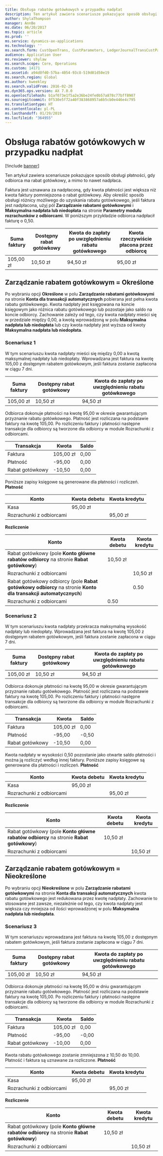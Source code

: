 ```yaml
---
title: Obsługa rabatów gotówkowych w przypadku nadpłat
description: Ten artykuł zawiera scenariusze pokazujące sposób obsługi płatności, gdy odbiorca ma rabat gotówkowy, a mimo to nawet nadpłaca.
author: ShylaThompson
manager: AnnBe
ms.date: 06/20/2017
ms.topic: article
ms.prod: ''
ms.service: dynamics-ax-applications
ms.technology: ''
ms.search.form: CustOpenTrans, CustParameters, LedgerJournalTransCustPaym, LedgerJournalTransVendPaym, VendOpenTrans, VendParameters
audience: Application User
ms.reviewer: shylaw
ms.search.scope: Core, Operations
ms.custom: 14171
ms.assetid: a94d0fd0-57ba-4054-93c8-519d01d50e19
ms.search.region: Global
ms.author: kweekley
ms.search.validFrom: 2016-02-28
ms.dyn365.ops.version: AX 7.0.0
ms.openlocfilehash: b1af073e1f5a2e36be24fe0b57a878c77bff8907
ms.sourcegitcommit: 0f530e5f72a40f383868957a6b5cb0e446e4c795
ms.translationtype: HT
ms.contentlocale: pl-PL
ms.lasthandoff: 01/29/2019
ms.locfileid: "364955"
---
```

# <a name="handling-cash-discounts-for-overpayments"></a>Obsługa rabatów gotówkowych w przypadku nadpłat

[!include [banner](../includes/banner.md)]

Ten artykuł zawiera scenariusze pokazujące sposób obsługi płatności, gdy odbiorca ma rabat gotówkowy, a mimo to nawet nadpłaca. 

Faktura jest uznawana za nadpłaconą, gdy kwota płatności jest większa niż kwota faktury pomniejszona o rabat gotówkowy. Aby określić sposób obsługi różnicy możliwego do uzyskania rabatu gotówkowego, jeśli faktura jest nadpłacona, użyj pól **Zarządzanie rabatami gotówkowymi** i **Maksymalna nadpłata lub niedopłata** na stronie **Parametry modułu rozrachunków z odbiorcami**. W poniższym przykładzie odbiorca nadpłacił fakturę o 0,50.

| Suma faktury | Dostępny rabat gotówkowy | Kwota do zapłaty po uwzględnieniu rabatu gotówkowego | Kwota rzeczywiście płacona przez odbiorcę |
|---------------|-------------------------|-----------------------------------------------------|-----------------------------------|
| 105,00 zł        | 10,50 zł                   | 94,50 zł                                               | 95,00 zł                             |

## <a name="cash-discount-administration--specific"></a>Zarządzanie rabatem gotówkowym = Określone
Po wybraniu opcji **Określone** w polu **Zarządzanie rabatami gotówkowymi** na stronie **Konta dla transakcji automatycznych** pobierana jest pełna kwota rabatu gotówkowego. Kwota nadpłaty jest księgowana na koncie księgowym jako różnica rabatu gotówkowego lub pozostaje jako saldo na koncie odbiorcy. Zachowanie zależy od tego, czy kwota nadpłaty mieści się w przedziale między 0,00, a kwotą wprowadzoną w polu **Maksymalna nadpłata lub niedopłata** lub czy kwota nadpłaty jest wyższa od kwoty **Maksymalna nadpłata lub niedopłata**.

### <a name="scenario-1"></a>Scenariusz 1

W tym scenariuszu kwota nadpłaty mieści się między 0,00 a kwotą maksymalnej nadpłaty lub niedopłaty. Wprowadzana jest faktura na kwotę 105,00 z dostępnym rabatem gotówkowym, jeśli faktura zostanie zapłacona w ciągu 7 dni.

| Suma faktury | Dostępny rabat gotówkowy | Kwota do zapłaty po uwzględnieniu rabatu gotówkowego |
|---------------|-------------------------|-----------------------------------------------------|
| 105,00 zł        | 10,50 zł                   | 94,50 zł                                               |

Odbiorca dokonuje płatności na kwotę 95,00 w okresie gwarantującym przyznanie rabatu gotówkowego. Płatność jest rozliczana na podstawie faktury na kwotę 105,00. Po rozliczeniu faktury i płatności następne transakcje dla odbiorcy są tworzone dla odbiorcy w module Rozrachunki z odbiorcami.

| Transakcja   | Kwota | Saldo |
|---------------|--------|---------|
| Faktura       | 105,00 zł | 0,00    |
| Płatność       | -95,00 | 0,00    |
| Rabat gotówkowy | -10,50 | 0,00    |

Poniższe zapisy księgowe są generowane dla płatności i rozliczeń. **Płatność**

| Konto             | Kwota debetu | Kwota kredytu |
|---------------------|--------------|---------------|
| Kasa                | 95,00 zł        |               |
| Rozrachunki z odbiorcami |              | 95,00 zł         |

**Rozliczenie**

| Konto                                                                                                          | Kwota debetu | Kwota kredytu |
|------------------------------------------------------------------------------------------------------------------|--------------|---------------|
| Rabat gotówkowy (pole **Konto główne rabatów odbiorcy** na stronie **Rabat gotówkowy**)                 | 10,50 zł        |               |
| Rozrachunki z odbiorcami                                                                                              |              | 10,50 zł         |
| Rabat gotówkowy odbiorcy (pole **Rabat gotówkowy odbiorcy** na stronie **Konto dla transakcji automatycznych**) |              | 0.50          |
| Rozrachunki z odbiorcami                                                                                              | 0.50         |               |

### <a name="scenario-2"></a>Scenariusz 2

W tym scenariuszu kwota nadpłaty przekracza maksymalną wysokość nadpłaty lub niedopłaty. Wprowadzana jest faktura na kwotę 105,00 z dostępnym rabatem gotówkowym, jeśli faktura zostanie zapłacona w ciągu 7 dni.

| Suma faktury | Dostępny rabat gotówkowy | Kwota do zapłaty po uwzględnieniu rabatu gotówkowego |
|---------------|-------------------------|-----------------------------------------------------|
| 105,00 zł        | 10,50 zł                   | 94,50 zł                                               |

Odbiorca dokonuje płatności na kwotę 95,00 w okresie gwarantującym przyznanie rabatu gotówkowego. Płatność jest rozliczana na podstawie faktury na kwotę 105,00. Po rozliczeniu faktury i płatności następne transakcje dla odbiorcy są tworzone dla odbiorcy w module Rozrachunki z odbiorcami.

| Transakcja   | Kwota | Saldo |
|---------------|--------|---------|
| Faktura       | 105,00 zł | 0,00    |
| Płatność       | -95,00 | -0,50   |
| Rabat gotówkowy | -10,50 | 0,00    |

Kwota nadpłaty w wysokości 0,50 pozostanie jako otwarte saldo płatności i można ją rozliczyć według innej faktury. Poniższe zapisy księgowe są generowane dla płatności i rozliczeń. **Płatność**

| Konto             | Kwota debetu | Kwota kredytu |
|---------------------|--------------|---------------|
| Kasa                | 95,00 zł        |               |
| Rozrachunki z odbiorcami |              | 95,00 zł         |

**Rozliczenie**

| Konto                                                                                          | Kwota debetu | Kwota kredytu |
|--------------------------------------------------------------------------------------------------|--------------|---------------|
| Rabat gotówkowy (pole **Konto główne rabatów odbiorcy** na stronie **Rabat gotówkowy**) | 10,50 zł        |               |
| Rozrachunki z odbiorcami                                                                              |              | 10,50 zł         |

## <a name="cash-discount-administration--unspecific"></a>Zarządzanie rabatem gotówkowym = Nieokreślone
Po wybraniu opcji **Nieokreślone** w polu **Zarządzanie rabatami gotówkowymi** na stronie **Konta dla transakcji automatycznych** kwota rabatu gotówkowego jest redukowana przez kwotę nadpłaty. Zachowanie to stosowane jest zawsze, niezależnie od tego, czy kwota nadpłaty jest większa czy mniejsza od ilości wprowadzonej w polu **Maksymalna nadpłata lub niedopłata**.

### <a name="scenario-3"></a>Scenariusz 3

W tym scenariuszu wprowadzana jest faktura na kwotę 105,00 z dostępnym rabatem gotówkowym, jeśli faktura zostanie zapłacona w ciągu 7 dni.

| Suma faktury | Dostępny rabat gotówkowy | Kwota do zapłaty po uwzględnieniu rabatu gotówkowego |
|---------------|-------------------------|-----------------------------------------------------|
| 105,00 zł        | 10,50 zł                   | 94,50 zł                                               |

Odbiorca dokonuje płatności na kwotę 95,00 w dniu gwarantującym przyznanie rabatu gotówkowego. Płatność jest rozliczana na podstawie faktury na kwotę 105,00. Po rozliczeniu faktury i płatności następne transakcje dla odbiorcy są tworzone dla odbiorcy w module Rozrachunki z odbiorcami.

| Transakcja   | Kwota | Saldo |
|---------------|--------|---------|
| Faktura       | 105,00 zł | 0,00    |
| Płatność       | -95,00 | -0,00   |
| Rabat gotówkowy | -10,00 | 0,00    |

Kwota rabatu gotówkowego zostanie zmniejszona z 10,50 do 10,00. Płatność i faktura są uznawane za rozliczone. **Płatność**

| Konto             | Kwota debetu | Kwota kredytu |
|---------------------|--------------|---------------|
| Kasa                | 95,00 zł        |               |
| Rozrachunki z odbiorcami |              | 95,00 zł         |

**Rozliczenie**

| Konto                                                                                          | Kwota debetu | Kwota kredytu |
|--------------------------------------------------------------------------------------------------|--------------|---------------|
| Rabat gotówkowy (pole **Konto główne rabatów odbiorcy** na stronie **Rabat gotówkowy**) | 10,50 zł        |               |
| Rozrachunki z odbiorcami                                                                              |              | 10,50 zł         |





